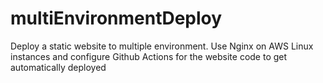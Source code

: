 # multiEnvironmentDeploy    
Deploy a static website to multiple environment. Use Nginx on AWS Linux instances and configure Github Actions for the website code to get automatically deployed
